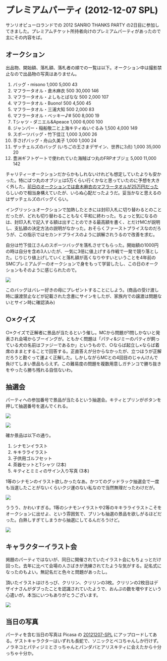 ﻿プレミアムパーティ (2012-12-07 SPL)
===================================

サンリオピューロランドでの 2012 SANRIO THANKS PARTY の2日目に参加してきました。プレミアムチケット所持者向けのプレミアムパーティがあったので主にその内容をば。

オークション
------------

出品物、開始額、落札額、落札者の順での一覧は以下。オークション中は撮影禁止なので出品物の写真はありません。

1. バッグ・misono 1,000 5,000 43
2. マフラータオル・倉木麻衣 500 30,000 146
3. マフラータオル・よしもとばなな 500 2,000 107
4. マフラータオル・Buono! 500 4,500 45
5. マフラータオル・三浦大知 500 2,000 83
6. マフラータオル・ベッキー♪# 500 8,000 19
7. Tシャツ・ダニエル&Apeace 1,000 6,000 100
8. ジャンパー・稲船敬二と上海キティぬいぐるみ 1,500 4,000 149
9. スポーツバッグ・竹下佳江 1,000 3,000 26
10. 手さげバッグ・舟山久美子 1,000 1,000 24
11. ザッチェルズのバッグ (いちごの王さまデザイン、世界に3点) 1,000 35,000 20
12. 豊洲ギフトゲートで使われていた海賊ばつ丸のFRPオブジェ 5,000 11,000 142

チャリティーオークションだからかもしれないけれども想定していたよりも安かった。特にばつ丸のオブジェは5万くらい行くかなと思っていたのに予想を大きく外した。[前日のオークションでは倉木麻衣のマフラータオルが25万円だった](https://twitter.com/petitcrown_P/status/276696015229313026)らしいので相当身構えていたが、いらぬ心配だったようだ。妥当かなと思えるのはザッチェルズのバッグくらい。

イングリッシュオークションで加熱したときには封印入札に切り替わるとのことだったが、どれも切り替わることもなく平和に終わった。ちょっと気になるのは、封印入札で記入する額は出すことのできる最高額を書く、とだけMCが説明し、支払額の決定方法の説明がなかった。おそらくファーストプライスなのだろうが、この指示ではセカンドプライスのように誤解されうるので改善を求む。

自分は竹下佳江さんのスポーツバッグを落札させてもらった。開始額の1000円の時は自分を含め3人いたが、一気に3倍に値上げする作戦で一発で競り落とした。じりじり値上げしていくと落札額が高くなりやすいということを4年前のSMCプレミアムデーのオークションで身をもって学習したし、この日のオークションもそのように感じられたので。

[![](https://lh3.googleusercontent.com/-SbxXVXu8eyY/UMKh1FX0vkI/AAAAAAAAF90/Qk03OKV2Vek/s480/5D3B6788%2520%25281440x960%2529.jpg)](https://picasaweb.google.com/lh/photo/CYQr_D4xJHE4RWwEBA5bbdMTjNZETYmyPJy0liipFm0?feat=embedwebsite)

このバッグはバレー好きの母にプレゼントすることにしよう。(商品の受け渡し時に譲渡禁止などが記載された念書にサインをしたが、家族内での譲渡は問題ないとサイン時に確認済み)

○×クイズ
--------

○×クイズで正解者に景品が当たるという催し。MCから問題が1問しかないと発表され会場からブーイングが。ともかく問題は「パティ&ジミーのパティが飼っている犬の名前はファジーであるか」というもので、○ならば起立し×ならば着席のままとすることで回答する。正直答えが分からなかったが、立つほうが正解だろうと勘ぐって運よく正解した。しかしながらMCとの4回目のじゃんけんで負けてしまい景品もらえず。この難易度の問題を複数用意しガチンコで勝ち抜きをやったら勝ち残れる自信ないわ。

抽選会
------

パーティへの参加番号で景品が当たるという抽選会。キティとプリンがボタンを押して抽選番号を選んでくれる。

[![](https://lh4.googleusercontent.com/-Tey4FnLn15E/UMKhvqb7R7I/AAAAAAAAF74/MI_fMCAjYdw/s480/5D3B6564%2520%2528960x1440%2529.jpg)](https://picasaweb.google.com/lh/photo/KHXuxPthIDu6emsctP97vdMTjNZETYmyPJy0liipFm0?feat=embedwebsite)

[![](https://lh4.googleusercontent.com/-l5Vss5qHH8w/UMKhwXo4l7I/AAAAAAAAF8I/ORD6aJ4TpP4/s480/5D3B6576%2520%2528960x1440%2529.jpg)](https://picasaweb.google.com/lh/photo/EMBw6m0yoQsdRckTOMHDGNMTjNZETYmyPJy0liipFm0?feat=embedwebsite)

確か景品は以下の通り。

1. シナモンイラスト
2. キキラライラスト
3. 子供用ゴルフセット
4. 茶器セットとTシャツ (2本)
5. キティとミミィのサイン入り写真 (3本)

1等のシナモンのイラスト欲しかったなあ。かつてのグッドラック抽選会で一度も当選したことがないくらいクジ運のない私なので当然無理だったわけだが。

[![](https://lh5.googleusercontent.com/-vFhamLC3ozY/UMKhv8-LkUI/AAAAAAAAF8A/04b_OeINSl8/s480/5D3B6574%2520%25281440x960%2529.jpg)](https://picasaweb.google.com/lh/photo/sCmzo0QChDpBWtWgK-am8dMTjNZETYmyPJy0liipFm0?feat=embedwebsite)

ううう、かわいすぎる。1等のシナモンイラストや2等のキキラライラストこそをオークションに出せよ、という雰囲気で、プリンも抽選の景品を欲しがるほどだった。白熱しすぎてしまうから抽選にしてるんだろうけど。

[![](https://lh5.googleusercontent.com/-_vFBK8X767M/UMKhtN9SyGI/AAAAAAAAF7I/p39YMcbT4W0/s480/5D3B6537%2520%25281440x960%2529.jpg)](https://picasaweb.google.com/lh/photo/D3Tjz0mfK4oBYVxLdCOW0tMTjNZETYmyPJy0liipFm0?feat=embedwebsite)

キャラクターイラスト会
----------------------

掲題のパーティではないが、同日に開催されていたイラスト会にもちょっとだけ回った。去年に比べて会場の人さばきが洗練されてたような気がする。記名式になったのもよい。無記名だと色々と問題があったし。

頂いたイラストはけろっぴ、クリリン、クリリンの3枚。クリリンの2枚目はデザイナさんがダブったことを認識されていたようで、おんぷの数を増やすという心遣いが。本当にいつもありがとうございます。

[![](https://lh6.googleusercontent.com/-aPPniU2Xd4M/UMKh0nchuTI/AAAAAAAAF9w/FxONVN5pMws/s480/5D3B6785%2520%25281440x960%2529.jpg)](https://picasaweb.google.com/lh/photo/7_FJOe-_jvtRN1wZaXI1KNMTjNZETYmyPJy0liipFm0?feat=embedwebsite)

当日の写真
----------

パーティを含む当日の写真は Picasa の [20121207-SPL](https://picasaweb.google.com/103687453618299008868/20121207SPL?authuser=0&noredirect=1) にアップロードしてある。ゲストキャラクターはいずれも長蛇で、ソニックとペコちゃんしか行けず。ノラネコとパティジミとさっちゃんとパンダバとアリスキティに会えたから十分っちゃ十分か。

